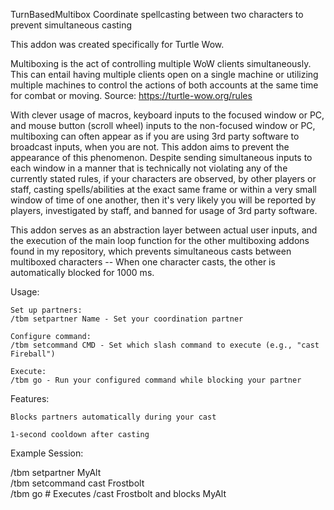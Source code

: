 TurnBasedMultibox
Coordinate spellcasting between two characters to prevent simultaneous casting

This addon was created specifically for Turtle Wow. 

Multiboxing is the act of controlling multiple WoW clients simultaneously. This can entail having multiple clients open on a single machine or utilizing multiple machines to control the actions of both accounts at the same time for combat or moving. Source:  https://turtle-wow.org/rules

With clever usage of macros, keyboard inputs to the focused window or PC, and mouse button (scroll wheel) inputs to the non-focused window or PC, multiboxing can often appear as if you are using 3rd party software to broadcast inputs, when you are not. This addon aims to prevent the appearance of this phenomenon. Despite sending simultaneous inputs to each window in a manner that is technically not violating any of the currently stated rules, if your characters are observed, by other players or staff, casting spells/abilities at the exact same frame or within a very small window of time of one another, then it's very likely you will be reported by players, investigated by staff, and banned for usage of 3rd party software.

This addon serves as an abstraction layer between actual user inputs, and the execution of the main loop function for the other multiboxing addons found in my repository, which prevents simultaneous casts between multiboxed characters -- When one character casts, the other is automatically blocked for 1000 ms.

Usage:

    Set up partners:
    /tbm setpartner Name - Set your coordination partner

    Configure command:
    /tbm setcommand CMD - Set which slash command to execute (e.g., "cast Fireball")

    Execute:
    /tbm go - Run your configured command while blocking your partner

Features:

    Blocks partners automatically during your cast

    1-second cooldown after casting

Example Session:

/tbm setpartner MyAlt  
/tbm setcommand cast Frostbolt  
/tbm go  # Executes /cast Frostbolt and blocks MyAlt
